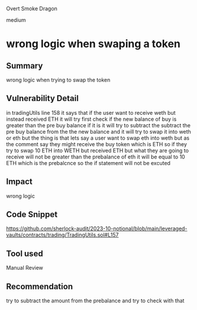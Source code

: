 Overt Smoke Dragon

medium

# wrong logic when swaping  a  token

## Summary
wrong logic when trying to swap the token
## Vulnerability Detail
in tradingUtils line 158 it says that if the user  want  to receive weth but instead received ETH it will try first check if the new balance of buy is greater  than  the pre buy balance if it is it will try to subtract the subtract the pre buy balance from the the new balance and it will try to swap it into weth or eth but the thing  is that lets say a user want to swap eth into weth but as the comment say they might receive the buy token which is ETH so if they try to swap 10 ETH into WETH but received ETH but what they are going to receive will not be   greater than  the prebalance of eth it will be equal to 10 ETH which is the prebalcnce  so the if statement will not be excuted 
## Impact
wrong logic
## Code Snippet
https://github.com/sherlock-audit/2023-10-notional/blob/main/leveraged-vaults/contracts/trading/TradingUtils.sol#L157
## Tool used

Manual Review

## Recommendation
try to subtract the amount from the prebalance and try to check with that 